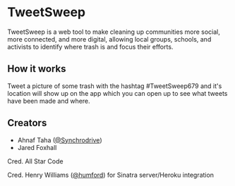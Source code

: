 # TweetSweep
TweetSweep is a web tool to make cleaning up communities more social, more connected, and more digital, allowing local groups, schools, and activists to identify where trash is and focus their efforts.

## How it works
Tweet a picture of some trash with the hashtag #TweetSweep679 and it's location will show up on the app which you can open up to see what tweets have been made and where.

## Creators
* Ahnaf Taha ([@Synchrodrive](https://github.com/SynchroDrive/))
* Jared Foxhall

Cred. All Star Code

Cred. Henry Williams ([@humford](https://github.com/humford)) for Sinatra server/Heroku integration
